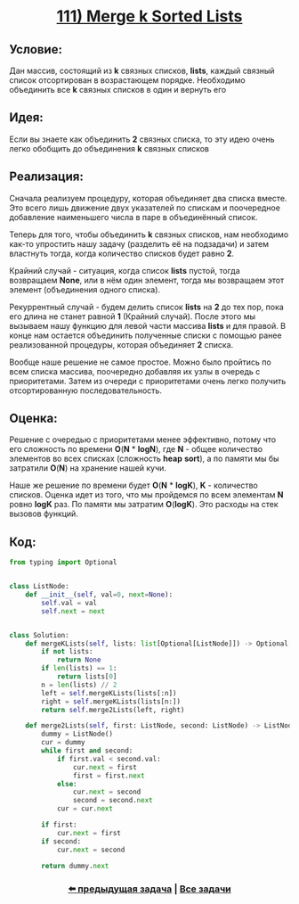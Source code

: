 <div align='center'>
<h1><a href='https://leetcode.com/problems/merge-k-sorted-lists/description/'><strong>111) Merge k Sorted Lists</strong></a></h1>
</div>

## **Условие:**

Дан массив, состоящий из **k** связных списков, **lists**, каждый связный список отсортирован в возрастающем порядке. Необходимо объединить все **k** связных списков в один и вернуть его

## **Идея:**

Если вы знаете как объединить **2** связных списка, то эту идею очень легко обобщить до объединения **k** связных списков

## **Реализация:**

Сначала реализуем процедуру, которая объединяет два списка вместе. Это всего лишь движение двух указателей по спискам и поочередное добавление наименьшего числа в паре в объединённый список.

Теперь для того, чтобы объединить **k** связных списков, нам необходимо как-то упростить нашу задачу (разделить её на подзадачи) и затем властнуть тогда, когда количество списков будет равно **2**.

Крайний случай - ситуация, когда список **lists** пустой, тогда возвращаем **None**, или в нём один элемент, тогда мы возвращаем этот элемент (объединения одного списка).

Рекуррентный случай - будем делить список **lists** на **2** до тех пор, пока его длина не станет равной **1** (Крайний случай). После этого мы вызываем нашу функцию для левой части массива **lists** и для правой. В конце нам остается объединить полученные списки с помощью ранее реализованной процедуры, которая объединяет **2** списка.



Вообще наше решение не самое простое. Можно было пройтись по всем списка массива, поочередно добавляя их узлы в очередь с приоритетами. Затем из очереди с приоритетами очень легко получить отсортированную последовательность.



## **Оценка:**

Решение с очередью с приоритетами менее эффективно, потому что его сложность по времени **O**(**N** * **logN**), где **N** - общее количество элементов во всех списках (сложность **heap** **sort**), а по памяти мы бы затратили **O**(**N**) на хранение нашей кучи.

Наше же решение по времени будет **O**(**N** * **logK**), **K** - количество списков. Оценка идет из того, что мы пройдемся по всем элементам **N** ровно **logK** раз. По памяти мы затратим **O**(**logK**). Это расходы на стек вызовов функций.

## Код:
```python
from typing import Optional


class ListNode:
    def __init__(self, val=0, next=None):
        self.val = val
        self.next = next


class Solution:
    def mergeKLists(self, lists: list[Optional[ListNode]]) -> Optional[ListNode]:
        if not lists:
            return None
        if len(lists) == 1:
            return lists[0]
        n = len(lists) // 2
        left = self.mergeKLists(lists[:n])
        right = self.mergeKLists(lists[n:])
        return self.merge2Lists(left, right)

    def merge2Lists(self, first: ListNode, second: ListNode) -> ListNode:
        dummy = ListNode()
        cur = dummy
        while first and second:
            if first.val < second.val:
                cur.next = first
                first = first.next
            else:
                cur.next = second
                second = second.next
            cur = cur.next

        if first:
            cur.next = first
        if second:
            cur.next = second

        return dummy.next

```

<div align='center'><h3><a href='https://github.com/TAskMAster339/PythonAlgorithms/tree/main/110.Construct%20Quad%20Tree'>⬅️ предыдущая задача</a>&nbsp;|&nbsp;<a href='https://github.com/TAskMAster339/PythonAlgorithms/tree/main/README.md'>Все задачи</a></h3></div>
